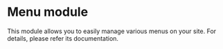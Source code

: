 Menu module
===========

This module allows you to easily manage various menus on your site. For details, please refer its documentation.